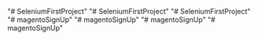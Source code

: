 "# SeleniumFirstProject" 
"# SeleniumFirstProject" 
"# SeleniumFirstProject" 
"# magentoSignUp" 
"# magentoSignUp" 
"# magentoSignUp" 
"# magentoSignUp" 
